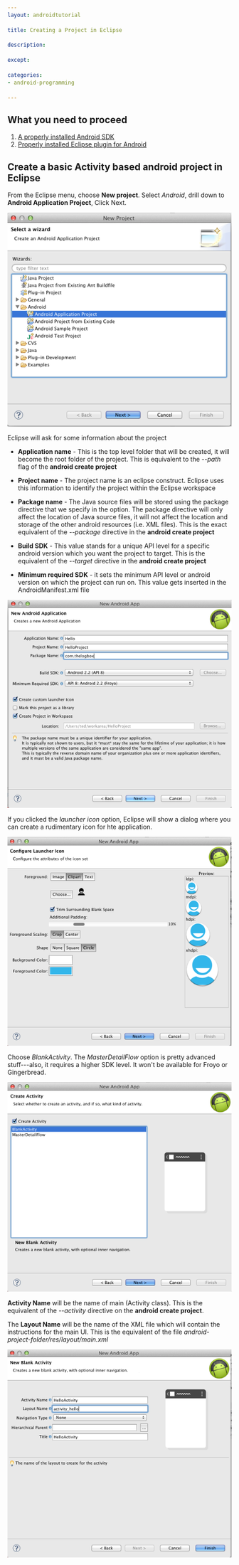 ```yaml
---
layout: androidtutorial

title: Creating a Project in Eclipse

description:

except:

categories:
- android-programming

---
```



## What you need to proceed
1. [A properly installed Android SDK](/installing-android-sdk/)
2. [Properly installed Eclipse plugin for Android](/android-install-eclipse-plugin/)

## Create a basic Activity based android project in Eclipse

From the Eclipse menu, choose **New project**. Select *Android*, drill down to **Android Application Project**, Click Next.

<img src="/img/eclipse-new-project-1.png">

Eclipse will ask for some information about the project

- **Application name** - This is the top level folder that will be created, it will become the root folder of the project. This is equivalent to the *--path* flag of the **android create project**

- **Project name** - The project name is an eclipse construct. Eclipse uses this information to identify the project within the Eclipse workspace

- **Package name** - The Java source files will be stored using the package directive that we specify in the option. The package directive will only affect the location of Java source files, it will not affect the location and storage of the other android resources (i.e. XML files). This is the exact equivalent of the *--package* directive in the **android create project**

- **Build SDK** - This value stands for a unique API level for a specific android version which you want the project to target. This is the equivalent of the *--target* directive in the **android create project**

- **Minimum required SDK** - it sets the minimum API level or android version on which the project can run on. This value gets inserted in the AndroidManifest.xml file

<img src="/img/eclipse-new-project-2.png">

If you clicked the *launcher icon* option, Eclipse will show a dialog where you can create a rudimentary icon for hte application.

<img src="/img/eclipse-new-project-3.png">

Choose *BlankActivity*. The *MasterDetailFlow* option is pretty advanced stuff---also, it requires a higher SDK level. It won't be available for Froyo or Gingerbread.

<img src="/img/eclipse-new-project-4.png">

**Activity Name** will be the name of main (Activity class). This is the equivalent of the *--activity* directive on the **android create project**.

The **Layout Name** will be the name of the XML file which will contain the instructions for the main UI. This is the equivalent of the file *android-project-folder/res/layout/main.xml*


<img src="/img/eclipse-new-project-5.png">




